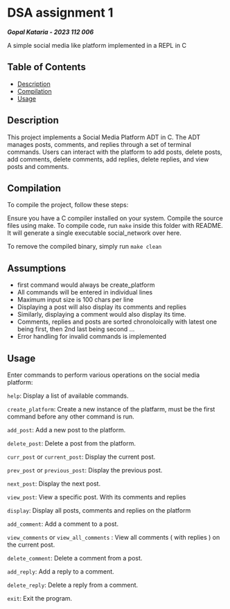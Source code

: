 # DSA assignment 1 
<b>
<I> Gopal Kataria - 2023 112 006 </I>
</b>

A simple social media like platform implemented in a REPL in C

## Table of Contents

- [Description](#description)
- [Compilation](#compilation)
- [Usage](#usage)

## Description

This project implements a Social Media Platform ADT in C. The ADT manages posts, comments, and replies through a set of terminal commands. Users can interact with the platform to add posts, delete posts, add comments, delete comments, add replies, delete replies, and view posts and comments.

## Compilation
To compile the project, follow these steps:

Ensure you have a C compiler installed on your system.
Compile the source files using make. 
To compile code, run
`make` inside this folder with README.
It will generate a single executable social_network over here.

To remove the compiled binary, simply run 
`make clean`

## Assumptions
* first command would always be create_platform
* All commands will be entered in individual lines
* Maximum input size is 100 chars per line
* Displaying a post will also display its comments and replies
* Similarly, displaying a comment would also display its time.
* Comments, replies and posts are sorted chronoloically with latest one being first, then 2nd last being second ...
* Error handling for invalid commands is implemented 


## Usage
Enter commands to perform various operations on the social media platform:


`help`: Display a list of available commands.

`create_platform`: Create a new instance of the platfarm, must be the first command before any other command is run.

`add_post`: Add a new post to the platform.

`delete_post`: Delete a post from the platform.

`curr_post` or `current_post`: Display the current post.

`prev_post` or `previous_post`: Display the previous post.

`next_post`: Display the next post.

`view_post`: View a specific post. With its comments and replies

`display`: Display all posts, comments and replies on the platform

`add_comment`: Add a comment to a post.

`view_comments` or `view_all_comments` : View all comments ( with replies ) on the current post.

`delete_comment`: Delete a comment from a post.

`add_reply`: Add a reply to a comment.

`delete_reply`: Delete a reply from a comment.

`exit`: Exit the program.
